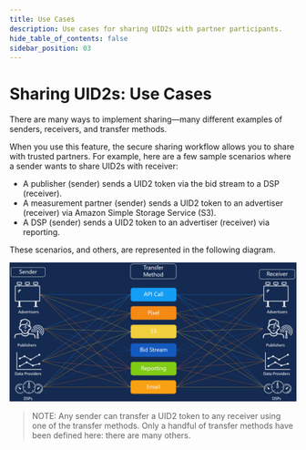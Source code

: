 ```yaml
---
title: Use Cases
description: Use cases for sharing UID2s with partner participants.
hide_table_of_contents: false
sidebar_position: 03
---
```


# Sharing UID2s: Use Cases

There are many ways to implement sharing&#8212;many different examples of senders, receivers, and transfer methods.

When you use this feature, the secure sharing workflow allows you to share with trusted partners. For example, here are a few sample scenarios where a sender wants to share UID2s with receiver: 

- A publisher (sender) sends a UID2 token via the bid stream to a DSP (receiver).
- A measurement partner (sender) sends a UID2 token to an advertiser (receiver) via Amazon Simple Storage Service (S3).
- A DSP (sender) sends a UID2 token to an advertiser (receiver) via reporting.

These scenarios, and others, are represented in the following diagram.

![Illustration of Sharing Use Cases](images/UID2_Sharing_Diagram_UseCases.png)

> NOTE: Any sender can transfer a UID2 token to any receiver using one of the transfer methods. Only a handful of transfer methods have been defined here: there are many others.
